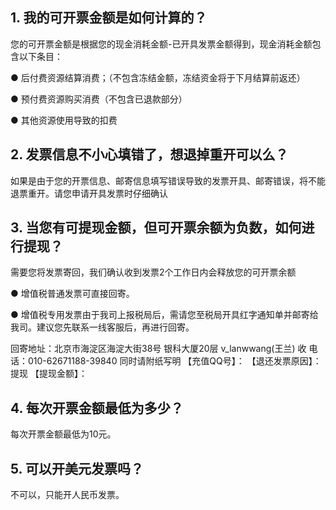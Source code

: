 ## 1. 我的可开票金额是如何计算的？

您的可开票金额是根据您的现金消耗金额-已开具发票金额得到，现金消耗金额包含以下条目：

●  后付费资源结算消费；（不包含冻结金额，冻结资金将于下月结算前返还）

●  预付费资源购买消费（不包含已退款部分）

●  其他资源使用导致的扣费

## 2. 发票信息不小心填错了，想退掉重开可以么？

如果是由于您的开票信息、邮寄信息填写错误导致的发票开具、邮寄错误，将不能退票重开。请您申请开具发票时仔细确认

## 3. 当您有可提现金额，但可开票余额为负数，如何进行提现？

需要您将发票寄回，我们确认收到发票2个工作日内会释放您的可开票余额

●  增值税普通发票可直接回寄。

●  增值税专用发票由于我司上报税局后，需请您至税局开具红字通知单并邮寄给我司。建议您先联系一线客服后，再进行回寄。

回寄地址：北京市海淀区海淀大街38号 银科大厦20层 v_lanwwang(王兰) 收 
电话：010-62671188-39840
同时请附纸写明
【充值QQ号】： 
【退还发票原因】：提现
【提现金额】：

## 4. 每次开票金额最低为多少？

每次开票金额最低为10元。

## 5. 可以开美元发票吗？

不可以，只能开人民币发票。